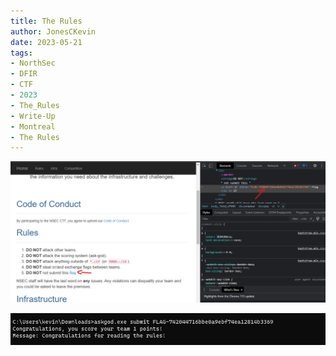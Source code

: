 ```yaml
---
title: The Rules
author: JonesCKevin
date: 2023-05-21
tags:
- NorthSec
- DFIR
- CTF
- 2023
- The_Rules
- Write-Up
- Montreal
- The Rules
---
```


![Image](1.png)

![Image](2.png)

